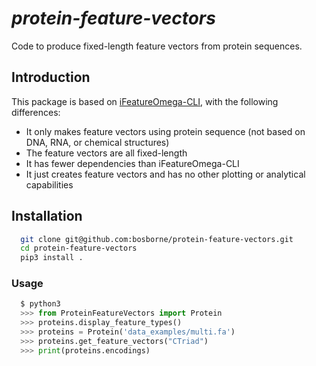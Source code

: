 # *protein-feature-vectors*

Code to produce fixed-length feature vectors from protein sequences.

## Introduction

This package is based on [iFeatureOmega-CLI](https://github.com/Superzchen/iFeatureOmega-CLI), with the following differences:

- It only makes feature vectors using protein sequence (not based on DNA, RNA, or chemical structures)
- The feature vectors are all fixed-length
- It has fewer dependencies than iFeatureOmega-CLI
- It just creates feature vectors and has no other plotting or analytical capabilities

## Installation

```sh  
  git clone git@github.com:bosborne/protein-feature-vectors.git
  cd protein-feature-vectors
  pip3 install .
```

### Usage

```python
  $ python3
  >>> from ProteinFeatureVectors import Protein
  >>> proteins.display_feature_types()
  >>> proteins = Protein('data_examples/multi.fa')
  >>> proteins.get_feature_vectors("CTriad")
  >>> print(proteins.encodings)
```
